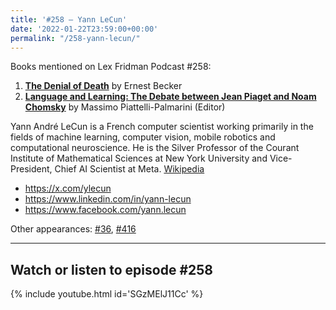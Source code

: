 ```yaml
---
title: '#258 – Yann LeCun'
date: '2022-01-22T23:59:00+00:00'
permalink: "/258-yann-lecun/"
---
```


Books mentioned on Lex Fridman Podcast #258:

1. <b><a href="https://amzn.to/3Q2GOCh" target="_blank" rel="sponsored noopener noreferrer">The Denial of Death</a></b> by Ernest Becker
2. <b><a href="https://amzn.to/3ryd6Lr" target="_blank" rel="sponsored noopener noreferrer">Language and Learning: The Debate between Jean Piaget and Noam Chomsky</a></b> by Massimo Piattelli-Palmarini (Editor)

<!--more-->

Yann André LeCun is a French computer scientist working primarily in the fields of machine learning, computer vision, mobile robotics and computational neuroscience. He is the Silver Professor of the Courant Institute of Mathematical Sciences at New York University and Vice-President, Chief AI Scientist at Meta. <a href="https://en.wikipedia.org/wiki/Yann_LeCun" target="_blank">Wikipedia</a>

- <a href="https://x.com/ylecun" target="_blank">https://x.com/ylecun</a>
- <a href="https://www.linkedin.com/in/yann-lecun" target="_blank">https://www.linkedin.com/in/yann-lecun</a>
- <a href="https://www.facebook.com/yann.lecun" target="_blank">https://www.facebook.com/yann.lecun</a>

Other appearances: [\#36](/36-yann-lecun/), [\#416](/416-yann-lecun/)

- - - - - -

## Watch or listen to episode #258

{% include youtube.html id='SGzMElJ11Cc' %}